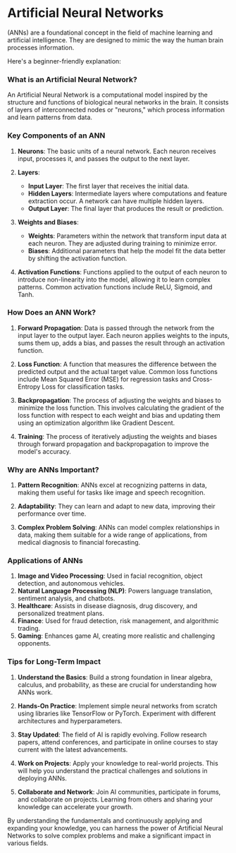 # Artificial Neural Networks 
(ANNs) are a foundational concept in the field of machine learning and artificial intelligence. They are designed to mimic the way the human brain processes information. 

Here's a beginner-friendly explanation:

### What is an Artificial Neural Network?

An Artificial Neural Network is a computational model inspired by the structure and functions of biological neural networks in the brain. It consists of layers of interconnected nodes or "neurons," which process information and learn patterns from data.

### Key Components of an ANN

1. **Neurons**: The basic units of a neural network. Each neuron receives input, processes it, and passes the output to the next layer.

2. **Layers**:
   - **Input Layer**: The first layer that receives the initial data.
   - **Hidden Layers**: Intermediate layers where computations and feature extraction occur. A network can have multiple hidden layers.
   - **Output Layer**: The final layer that produces the result or prediction.

3. **Weights and Biases**:
   - **Weights**: Parameters within the network that transform input data at each neuron. They are adjusted during training to minimize error.
   - **Biases**: Additional parameters that help the model fit the data better by shifting the activation function.

4. **Activation Functions**: Functions applied to the output of each neuron to introduce non-linearity into the model, allowing it to learn complex patterns. Common activation functions include ReLU, Sigmoid, and Tanh.

### How Does an ANN Work?

1. **Forward Propagation**: Data is passed through the network from the input layer to the output layer. Each neuron applies weights to the inputs, sums them up, adds a bias, and passes the result through an activation function.

2. **Loss Function**: A function that measures the difference between the predicted output and the actual target value. Common loss functions include Mean Squared Error (MSE) for regression tasks and Cross-Entropy Loss for classification tasks.

3. **Backpropagation**: The process of adjusting the weights and biases to minimize the loss function. This involves calculating the gradient of the loss function with respect to each weight and bias and updating them using an optimization algorithm like Gradient Descent.

4. **Training**: The process of iteratively adjusting the weights and biases through forward propagation and backpropagation to improve the model's accuracy.

### Why are ANNs Important?

1. **Pattern Recognition**: ANNs excel at recognizing patterns in data, making them useful for tasks like image and speech recognition.

2. **Adaptability**: They can learn and adapt to new data, improving their performance over time.

3. **Complex Problem Solving**: ANNs can model complex relationships in data, making them suitable for a wide range of applications, from medical diagnosis to financial forecasting.

### Applications of ANNs

1. **Image and Video Processing**: Used in facial recognition, object detection, and autonomous vehicles.
2. **Natural Language Processing (NLP)**: Powers language translation, sentiment analysis, and chatbots.
3. **Healthcare**: Assists in disease diagnosis, drug discovery, and personalized treatment plans.
4. **Finance**: Used for fraud detection, risk management, and algorithmic trading.
5. **Gaming**: Enhances game AI, creating more realistic and challenging opponents.

### Tips for Long-Term Impact

1. **Understand the Basics**: Build a strong foundation in linear algebra, calculus, and probability, as these are crucial for understanding how ANNs work.

2. **Hands-On Practice**: Implement simple neural networks from scratch using libraries like TensorFlow or PyTorch. Experiment with different architectures and hyperparameters.

3. **Stay Updated**: The field of AI is rapidly evolving. Follow research papers, attend conferences, and participate in online courses to stay current with the latest advancements.

4. **Work on Projects**: Apply your knowledge to real-world projects. This will help you understand the practical challenges and solutions in deploying ANNs.

5. **Collaborate and Network**: Join AI communities, participate in forums, and collaborate on projects. Learning from others and sharing your knowledge can accelerate your growth.

By understanding the fundamentals and continuously applying and expanding your knowledge, you can harness the power of Artificial Neural Networks to solve complex problems and make a significant impact in various fields.

